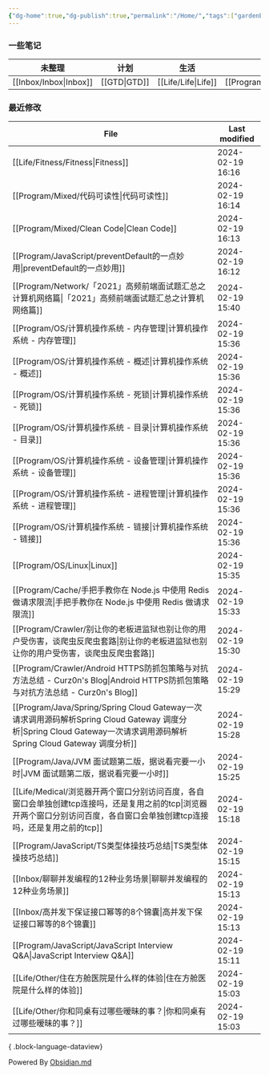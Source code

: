 ```yaml
---
{"dg-home":true,"dg-publish":true,"permalink":"/Home/","tags":["gardenEntry"],"dgPassFrontmatter":true}
---
```



### 一些笔记

| 未整理 | 计划 | 生活 | 编程 | 思考 |
| ---- | ---- | ---- | ---- | ---- |
| [[Inbox/Inbox\|Inbox]] | [[GTD\|GTD]] | [[Life/Life\|Life]] | [[Program/Program\|Program]] | [[Thinking/Thinking\|Thinking]] |

### 最近修改

| File                                                                                                                                        | Last modified    |
| ------------------------------------------------------------------------------------------------------------------------------------------- | ---------------- |
| [[Life/Fitness/Fitness\|Fitness]]                                                                                                        | 2024-02-19 16:16 |
| [[Program/Mixed/代码可读性\|代码可读性]]                                                                                                           | 2024-02-19 16:14 |
| [[Program/Mixed/Clean  Code\|Clean  Code]]                                                                                               | 2024-02-19 16:13 |
| [[Program/JavaScript/preventDefault的一点妙用\|preventDefault的一点妙用]]                                                                          | 2024-02-19 16:12 |
| [[Program/Network/「2021」高频前端面试题汇总之计算机网络篇\|「2021」高频前端面试题汇总之计算机网络篇]]                                                                       | 2024-02-19 15:40 |
| [[Program/OS/计算机操作系统 - 内存管理\|计算机操作系统 - 内存管理]]                                                                                            | 2024-02-19 15:36 |
| [[Program/OS/计算机操作系统 - 概述\|计算机操作系统 - 概述]]                                                                                                | 2024-02-19 15:36 |
| [[Program/OS/计算机操作系统 - 死锁\|计算机操作系统 - 死锁]]                                                                                                | 2024-02-19 15:36 |
| [[Program/OS/计算机操作系统 - 目录\|计算机操作系统 - 目录]]                                                                                                | 2024-02-19 15:36 |
| [[Program/OS/计算机操作系统 - 设备管理\|计算机操作系统 - 设备管理]]                                                                                            | 2024-02-19 15:36 |
| [[Program/OS/计算机操作系统 - 进程管理\|计算机操作系统 - 进程管理]]                                                                                            | 2024-02-19 15:36 |
| [[Program/OS/计算机操作系统 - 链接\|计算机操作系统 - 链接]]                                                                                                | 2024-02-19 15:36 |
| [[Program/OS/Linux\|Linux]]                                                                                                              | 2024-02-19 15:35 |
| [[Program/Cache/手把手教你在 Node.js 中使用 Redis 做请求限流\|手把手教你在 Node.js 中使用 Redis 做请求限流]]                                                         | 2024-02-19 15:33 |
| [[Program/Crawler/别让你的老板进监狱也别让你的用户受伤害，谈爬虫反爬虫套路\|别让你的老板进监狱也别让你的用户受伤害，谈爬虫反爬虫套路]]                                                           | 2024-02-19 15:30 |
| [[Program/Crawler/Android HTTPS防抓包策略与对抗方法总结 - Curz0n's Blog\|Android HTTPS防抓包策略与对抗方法总结 - Curz0n's Blog]]                                 | 2024-02-19 15:29 |
| [[Program/Java/Spring/Spring Cloud Gateway一次请求调用源码解析Spring Cloud Gateway 调度分析\|Spring Cloud Gateway一次请求调用源码解析Spring Cloud Gateway 调度分析]] | 2024-02-19 15:28 |
| [[Program/Java/JVM 面试题第二版，据说看完要一小时\|JVM 面试题第二版，据说看完要一小时]]                                                                                | 2024-02-19 15:25 |
| [[Life/Medical/浏览器开两个窗口分别访问百度，各自窗口会单独创建tcp连接吗，还是复用之前的tcp\|浏览器开两个窗口分别访问百度，各自窗口会单独创建tcp连接吗，还是复用之前的tcp]]                                    | 2024-02-19 15:18 |
| [[Program/JavaScript/TS类型体操技巧总结\|TS类型体操技巧总结]]                                                                                            | 2024-02-19 15:15 |
| [[Inbox/聊聊并发编程的12种业务场景\|聊聊并发编程的12种业务场景]]                                                                                                 | 2024-02-19 15:13 |
| [[Inbox/高并发下保证接口幂等的8个锦囊\|高并发下保证接口幂等的8个锦囊]]                                                                                               | 2024-02-19 15:13 |
| [[Program/JavaScript/JavaScript Interview Q&A\|JavaScript Interview Q&A]]                                                                | 2024-02-19 15:11 |
| [[Life/Other/住在方舱医院是什么样的体验\|住在方舱医院是什么样的体验]]                                                                                              | 2024-02-19 15:03 |
| [[Life/Other/你和同桌有过哪些暧昧的事？\|你和同桌有过哪些暧昧的事？]]                                                                                              | 2024-02-19 15:03 |

{ .block-language-dataview}

Powered By [Obsidian.md](https://obsidian.md/)
